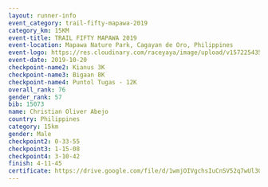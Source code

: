 ```yaml
---
layout: runner-info 
event_category: trail-fifty-mapawa-2019 
category_km: 15KM 
event-title: TRAIL FIFTY MAPAWA 2019  
event-location: Mapawa Nature Park, Cagayan de Oro, Philippines 
event-logo: https://res.cloudinary.com/raceyaya/image/upload/v1572254355/logo/trail-fifty-mapawa_fizjmb.jpg 
event-date: 2019-10-20 
checkpoint-name2: Kianus 3K 
checkpoint-name3: Bigaan 8K 
checkpoint-name4: Puntol Tugas - 12K 
overall_rank: 76
gender_rank: 57
bib: 15073
name: Christian Oliver Abejo
country: Philippines
category: 15km
gender: Male
checkpoint2: 0-33-55
checkpoint3: 1-15-08
checkpoint4: 3-10-42
finish: 4-11-45
certificate: https://drive.google.com/file/d/1wmjOIVgchsIuCnSV52q7wUl303s2Vttc/view?usp=sharing
---
```

